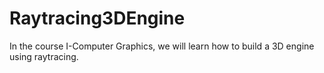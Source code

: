 # Raytracing3DEngine
In the course I-Computer Graphics, we will learn how to build a 3D engine using raytracing.
